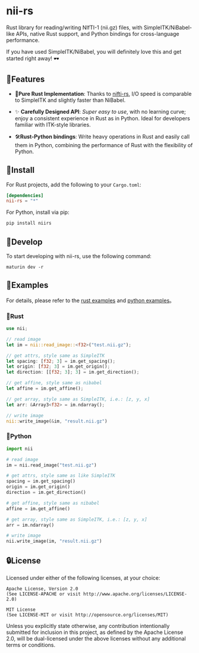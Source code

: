 # nii-rs

Rust library for reading/writing NIfTI-1 (nii.gz) files, with SimpleITK/NiBabel-like APIs, native Rust support, and Python bindings for cross-language performance.

If you have used SimpleITK/NiBabel, you will definitely love this and get started right away! 🕶

## 🎨Features

- 🚀**Pure Rust Implementation**: Thanks to [nifti-rs](https://github.com/Enet4/nifti-rs), I/O speed is comparable to SimpleITK and slightly faster than NiBabel.

- ✨ **Carefully Designed API**: _Super easy to use_, with no learning curve; enjoy a consistent experience in Rust as in Python. Ideal for developers familiar with ITK-style libraries.

- 🛠️**Rust-Python bindings**: Write heavy operations in Rust and easily call them in Python, combining the performance of Rust with the flexibility of Python.

## 🔨Install

For Rust projects, add the following to your `Cargo.toml`:

```toml
[dependencies]
nii-rs = "*"
```

For Python, install via pip:

```sh
pip install niirs
```

## 🥒Develop

To start developing with nii-rs, use the following command:

`maturin dev -r`

## 📘Examples

For details, please refer to the [rust examples](examples/tutorial.rs) and [python examples](examples/tutorial.py)。

### 🦀Rust

```rust
use nii;

// read image
let im = nii::read_image::<f32>("test.nii.gz");

// get attrs, style same as SimpleITK
let spacing: [f32; 3] = im.get_spacing();
let origin: [f32; 3] = im.get_origin();
let direction: [[f32; 3]; 3] = im.get_direction();

// get affine, style same as nibabel
let affine = im.get_affine();

// get array, style same as SimpleITK, i.e.: [z, y, x]
let arr: &Array3<f32> = im.ndarray();

// write image
nii::write_image(&im, "result.nii.gz")
```

### 🐍Python

```python
import nii

# read image
im = nii.read_image("test.nii.gz")

# get attrs, style same as like SimpleITK
spacing = im.get_spacing()
origin = im.get_origin()
direction = im.get_direction()

# get affine, style same as nibabel
affine = im.get_affine()

# get array, style same as SimpleITK, i.e.: [z, y, x]
arr = im.ndarray()

# write image
nii.write_image(im, "result.nii.gz")
```

## 🔒License

Licensed under either of the following licenses, at your choice:

    Apache License, Version 2.0
    (See LICENSE-APACHE or visit http://www.apache.org/licenses/LICENSE-2.0)

    MIT License
    (See LICENSE-MIT or visit http://opensource.org/licenses/MIT)

Unless you explicitly state otherwise, any contribution intentionally submitted for inclusion in this project, as defined by the Apache License 2.0, will be dual-licensed under the above licenses without any additional terms or conditions.
